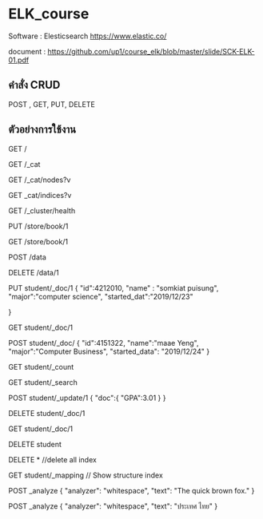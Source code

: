 # ELK_course

Software :  Elesticsearch https://www.elastic.co/

document :  https://github.com/up1/course_elk/blob/master/slide/SCK-ELK-01.pdf


## คำสั่ง CRUD 

POST , GET, PUT, DELETE 

## ตัวอย่างการใช้งาน
GET /

GET /_cat

GET /_cat/nodes?v

GET _cat/indices?v

GET /_cluster/health

PUT /store/book/1

GET /store/book/1

POST /data

DELETE /data/1


PUT student/_doc/1
{
  "id":4212010,
  "name" : "somkiat puisung",
  "major":"computer science",
  "started_dat":"2019/12/23"
  
}

GET student/_doc/1


POST student/_doc/
{
  "id":4151322,
  "name":"maae Yeng",
  "major":"Computer Business",
  "started_data": "2019/12/24"
}

GET student/_count


GET student/_search


POST student/_update/1
{
  "doc":{
    "GPA":3.01
  }
}


DELETE student/_doc/1

GET student/_doc/1

DELETE student

DELETE * //delete all index

GET student/_mapping // Show structure index 


POST _analyze
{
 "analyzer": "whitespace",
 "text": "The quick brown fox."
}

POST _analyze 
{
  "analyzer": "whitespace",
  "text": "ประเทศ ไทย"
}
